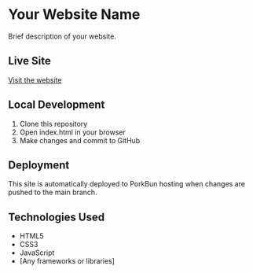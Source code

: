 # Your Website Name

Brief description of your website.

## Live Site
[Visit the website](https://yourdomain.com)

## Local Development
1. Clone this repository
2. Open index.html in your browser
3. Make changes and commit to GitHub

## Deployment
This site is automatically deployed to PorkBun hosting when changes are pushed to the main branch.

## Technologies Used
- HTML5
- CSS3
- JavaScript
- [Any frameworks or libraries]
